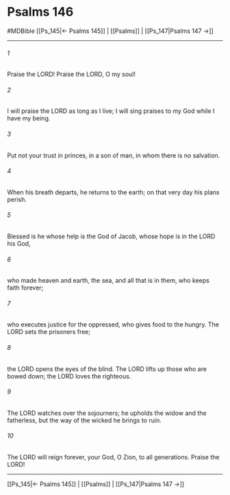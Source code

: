 # Psalms 146
#MDBible
[[Ps_145|← Psalms 145]] | [[Psalms]] | [[Ps_147|Psalms 147 →]]

***

###### 1 

Praise the LORD! Praise the LORD, O my soul! 

###### 2 

I will praise the LORD as long as I live; I will sing praises to my God while I have my being. 

###### 3 

Put not your trust in princes, in a son of man, in whom there is no salvation. 

###### 4 

When his breath departs, he returns to the earth; on that very day his plans perish. 

###### 5 

Blessed is he whose help is the God of Jacob, whose hope is in the LORD his God, 

###### 6 

who made heaven and earth, the sea, and all that is in them, who keeps faith forever; 

###### 7 

who executes justice for the oppressed, who gives food to the hungry. The LORD sets the prisoners free; 

###### 8 

the LORD opens the eyes of the blind. The LORD lifts up those who are bowed down; the LORD loves the righteous. 

###### 9 

The LORD watches over the sojourners; he upholds the widow and the fatherless, but the way of the wicked he brings to ruin. 

###### 10 

The LORD will reign forever, your God, O Zion, to all generations. Praise the LORD! 

***

[[Ps_145|← Psalms 145]] | [[Psalms]] | [[Ps_147|Psalms 147 →]]
